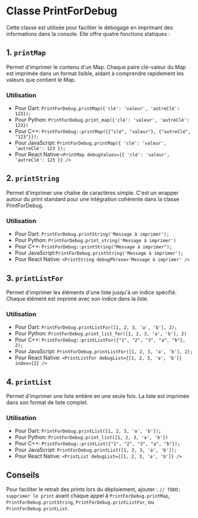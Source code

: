 # Classe PrintForDebug

Cette classe est utilisée pour faciliter le débogage en imprimant des informations dans la console. Elle offre quatre fonctions statiques :

## 1. `printMap`
Permet d'imprimer le contenu d'un Map. Chaque paire clé-valeur du Map est imprimée dans un format lisible, aidant à comprendre rapidement les valeurs que contient le Map.

### Utilisation
- Pour Dart: `PrintForDebug.printMap({'clé': 'valeur', 'autreClé': 123});`
- Pour Python: `PrintForDebug.print_map({'clé': 'valeur', 'autreClé': 123})`
- Pour C++: `PrintForDebug::printMap({{"clé", "valeur"}, {"autreClé", "123"}});`
- Pour JavaScript: `PrintForDebug.printMap({ 'clé': 'valeur', 'autreClé': 123 });`
- Pour React Native:`<PrintMap debugValues={{ 'clé': 'valeur', 'autreClé': 123 }} />`

## 2. `printString`
Permet d'imprimer une chaîne de caractères simple. C'est un wrapper autour du print standard pour une intégration cohérente dans la classe PrintForDebug.

### Utilisation
- Pour Dart: `PrintForDebug.printString('Message à imprimer');`
- Pour Python: `PrintForDebug.print_string('Message à imprimer')`
- Pour C++: `PrintForDebug::printString("Message à imprimer");`
- Pour JavaScript:`PrintForDebug.printString('Message à imprimer');`
- Pour React Native: `<PrintString debugPhrase='Message à imprimer' />`

## 3. `printListFor`
Permet d'imprimer les éléments d'une liste jusqu'à un indice spécifié. Chaque élément est imprimé avec son indice dans la liste.

### Utilisation
- Pour Dart: `PrintForDebug.printListFor([1, 2, 3, 'a', 'b'], 2);`
- Pour Python: `PrintForDebug.print_list_for([1, 2, 3, 'a', 'b'], 2)`
- Pour C++: `PrintForDebug::printListFor({"1", "2", "3", "a", "b"}, 2);`
- Pour JavaScript: `PrintForDebug.printListFor([1, 2, 3, 'a', 'b'], 2);`
- Pour React Native: `<PrintListFor debugList={[1, 2, 3, 'a', 'b']} index={2} />`

## 4. `printList`
Permet d'imprimer une liste entière en une seule fois. La liste est imprimée dans son format de liste complet.

### Utilisation
- Pour Dart: `PrintForDebug.printList([1, 2, 3, 'a', 'b']);`
- Pour Python: `PrintForDebug.print_list([1, 2, 3, 'a', 'b'])`
- Pour C++: `PrintForDebug::printList({"1", "2", "3", "a", "b"});`
- Pour JavaScript: `PrintForDebug.printList([1, 2, 3, 'a', 'b']);`
- Pour React Native: `<PrintList debugList={[1, 2, 3, 'a', 'b']} />`

## Conseils
Pour faciliter le retrait des prints lors du déploiement, ajouter : `// TODO: supprimer le print` avant chaque appel à `PrintForDebug.printMap`, `PrintForDebug.printString`, `PrintForDebug.printListFor`, ou `PrintForDebug.printList`.
